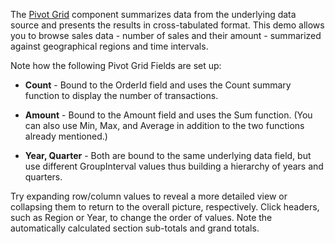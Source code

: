The [Pivot Grid](https://docs.devexpress.com/Blazor/DevExpress.Blazor.DxPivotGrid-1) component summarizes data from the underlying data source and presents the results in cross-tabulated format. This demo allows you to browse sales data - number of sales and their amount - summarized against geographical regions and time intervals.

Note how the following Pivot Grid Fields are set up:

*   **Count** - Bound to the OrderId field and uses the Count summary function to display the number of transactions.

*   **Amount** - Bound to the Amount field and uses the Sum function. (You can also use Min, Max, and Average in addition to the two functions already mentioned.)

*   **Year, Quarter** - Both are bound to the same underlying data field, but use different GroupInterval values thus building a hierarchy of years and quarters.

Try expanding row/column values to reveal a more detailed view or collapsing them to return to the overall picture, respectively. Click headers, such as Region or Year, to change the order of values. Note the automatically calculated section sub-totals and grand totals.
